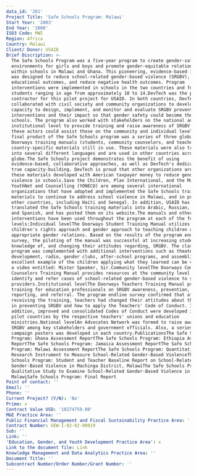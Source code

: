 ```yaml
---
data_id: '281'
Project Title: 'Safe Schools Program: Malawi'
Start Year: '2003'
End Year: '2008'
ISO3 Code: MWI
Region: Africa
Country: Malawi
Client/ Donor: USAID
Brief Discription: >-
  The Safe Schools Program was a five-year program to create gender-safe
  environments for girls and boys and promote gender-equitable relationships
  within schools in Malawi and Ghana. This pioneering, evidence-based initiative
  was designed to reduce school-related gender-based violence (SRGBV), improve
  educational outcomes, and reduce negative health outcomes. Program
  interventions were implemented in schools in the two countries and focused on
  students ranging in age from approximately 10 to 14.DevTech was the prime
  contractor for this pilot project for USAID. In both countries, DevTech fully
  collaborated with civil society and community organizations to develop local
  capacity to design, implement, and monitor and evaluate SRGBV prevention
  interventions and their impact so that gender safety could become the norm in
  schools. The program also worked with stakeholders on the national and
  institutional level to provide training and raise awareness of SRGBV so that
  these actors could assist those on the community and individual levels. The
  final product of the Safe Schools program was a series of three global
  Doorways training manuals (students, community counselors, and teachers) and
  country-specific materials still in use. These materials were also translated
  into several different languages and are used in other countries across the
  globe.The Safe Schools project demonstrates the benefit of using
  evidence-based, collaborative approaches, as well as DevTech's dedication to
  true capacity-building. DevTech is proud that other organizations are using
  these materials developed with American taxpayer money to reduce gender-based
  violence in schools.Save the Children, Plan International, and the Malawian
  YouthNet and Counselling (YONECO) are among several international
  organizations that have adopted and implemented the Safe Schools training
  materials to continue to address school violence in Malawi, and in programs in
  other countries, including Haiti and Senegal. In addition, USAID has
  translated the Safe Schools training materials into Arabic, Russian, French,
  and Spanish, and has posted them on its website.The manuals and other
  interventions have been used throughout the program at each of the following
  levels:Individual levelThe Doorways Student Training Manual utilizes a
  children's rights approach and gender approach to teaching children about
  appropriate gender relations. Based on the results of the program endline
  survey, the piloting of the manual was successful at increasing students'
  knowledge of, and changing their attitudes regarding, SRGBV. The classroom
  program was complemented with additional interventions such as theater for
  development, radio, gender clubs, after-school programs, and assemblies. An
  excellent example of the children applying what they learned can be viewed on
  a video entitled: Mister Speaker, Sir.Community levelThe Doorways Community
  Counselors Training Manual provides resources at the community level to
  identify and refer cases of school-related gender-based violence to service
  providers.Institutional levelThe Doorways Teachers Training Manual provides
  training for education professionals on SRGBV awareness, prevention,
  reporting, and referral. The program endline survey confirmed that after
  receiving the training, teachers had changed their attitudes about their role
  in preventing SRGBV and how to apply the Teachers' Code of Conduct. In
  addition, improved and consolidated Codes of Conduct were developed in both
  pilot countries by the respective teachers' unions and education
  ministries.National levelAn Advocates Network was formed to raise awareness of
  SRGBV among key stakeholders and government officials. Also, a series of
  campaign posters was developed in each country.PublicationsThe Safe Schools
  Program: Ghana Assessment ReportThe Safe Schools Program: Ethiopia Assessment
  ReportThe Safe Schools Program: Jamaica Assessment ReportThe Safe Schools
  Program: Malawi Assessment ReportThe Safe Schools Program: Quantitative
  Research Instrument to Measure School-Related Gender-Based ViolenceThe Safe
  Schools Program: Student and Teacher Baseline Report on School-Related
  Gender-Based Violence in Machinga District, MalawiThe Safe Schools Program: A
  Qualitative Study to Examine School-Related Gender-Based Violence in
  MalawiSafe Schools Program: Final Report
Point of contact: ''
Email: ''
Phone: ''
Current Project? (Y/N): 'No'
Prime: x
Contract Value USD: '10274759.00'
M&E Practice Area: ''
Public Financial Management and Fiscal Sustainability Practice Area: ''
Contract Number: GEW-I-02-02-00019
Sub: ''
Link: ''
'Education, Gender, and Youth Development Practice Area': x
Link to the document file: Link
Knowledge Management and Data Analytics Practice Area: ''
Document Title: ''
Subcontract Number/Order Number/Grant Number: ''
---
```

